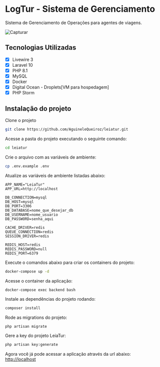 # LogTur - Sistema de Gerenciamento
Sistema de Gerenciamento de Operações para agentes de viagens. 

![Capturar](https://github.com/user-attachments/assets/16c45ade-c023-4c68-9e14-602e67c606f2)

## Tecnologias Utilizadas

- [x] Livewire 3
- [x] Laravel 10
- [x] PHP 8.1
- [x] MySQL
- [x] Docker
- [x] Digital Ocean - Droplets[VM para hospedagem]
- [x] PHP Storm

## Instalação do projeto

Clone o projeto
```sh
git clone https://github.com/AguineleQueiroz/leiatur.git
```
Acesse a pasta do projeto executando o seguinte comando:
```sh
cd leiatur
```
Crie o arquivo com as variáveis de ambiente:
```sh
cp .env.example .env
```
Atualize as variáveis de ambiente listadas abaixo:
```
APP_NAME="LeiaTur"
APP_URL=http://localhost

DB_CONNECTION=mysql
DB_HOST=mysql
DB_PORT=3306
DB_DATABASE=nome_que_desejar_db
DB_USERNAME=nome_usuario
DB_PASSWORD=senha_aqui

CACHE_DRIVER=redis
QUEUE_CONNECTION=redis
SESSION_DRIVER=redis

REDIS_HOST=redis
REDIS_PASSWORD=null
REDIS_PORT=6379
```
Execute o comandos abaixo para criar os containers do projeto:
```sh
docker-compose up -d
```
Acesse o container da aplicação:
```sh
docker-compose exec backend bash
```
Instale as dependências do projeto rodando:
```sh
composer install
```
Rode as migrations do projeto:
```
php artisan migrate
```
Gere a key do projeto LeiaTur:
```sh
php artisan key:generate
```


Agora você já pode acessar a aplicação através da url abaixo:
[http://localhost](http://localhost)
